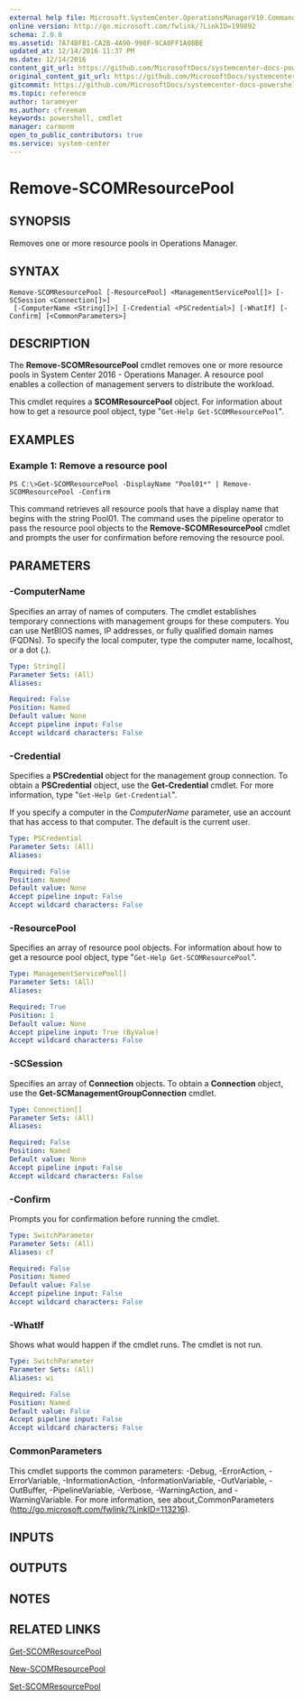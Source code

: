 ```yaml
---
external help file: Microsoft.SystemCenter.OperationsManagerV10.Commands.dll-Help.xml
online version: http://go.microsoft.com/fwlink/?LinkID=199892
schema: 2.0.0
ms.assetid: 7A74BFB1-CA2B-4A90-990F-9CA0FF1A0BBE
updated_at: 12/14/2016 11:37 PM
ms.date: 12/14/2016
content_git_url: https://github.com/MicrosoftDocs/systemcenter-docs-powershell/blob/master/systemcenter-cmdlets/SystemCenter2016/OperationsManager/v1/Remove-SCOMResourcePool.md
original_content_git_url: https://github.com/MicrosoftDocs/systemcenter-docs-powershell/blob/master/systemcenter-cmdlets/SystemCenter2016/OperationsManager/v1/Remove-SCOMResourcePool.md
gitcommit: https://github.com/MicrosoftDocs/systemcenter-docs-powershell/blob/ddd0fefc9adaabb9394eb6c21b33370913d1830d/systemcenter-cmdlets/SystemCenter2016/OperationsManager/v1/Remove-SCOMResourcePool.md
ms.topic: reference
author: tarameyer
ms.author: cfreeman
keywords: powershell, cmdlet
manager: carmonm
open_to_public_contributors: true
ms.service: system-center
---
```


# Remove-SCOMResourcePool

## SYNOPSIS
Removes one or more resource pools in Operations Manager.

## SYNTAX

```
Remove-SCOMResourcePool [-ResourcePool] <ManagementServicePool[]> [-SCSession <Connection[]>]
 [-ComputerName <String[]>] [-Credential <PSCredential>] [-WhatIf] [-Confirm] [<CommonParameters>]
```

## DESCRIPTION
The **Remove-SCOMResourcePool** cmdlet removes one or more resource pools in System Center 2016 - Operations Manager.
A resource pool enables a collection of management servers to distribute the workload.

This cmdlet requires a **SCOMResourcePool** object.
For information about how to get a resource pool object, type "`Get-Help Get-SCOMResourcePool`".

## EXAMPLES

### Example 1: Remove a resource pool
```
PS C:\>Get-SCOMResourcePool -DisplayName "Pool01*" | Remove-SCOMResourcePool -Confirm
```

This command retrieves all resource pools that have a display name that begins with the string Pool01.
The command uses the pipeline operator to pass the resource pool objects to the **Remove-SCOMResourcePool** cmdlet and prompts the user for confirmation before removing the resource pool.

## PARAMETERS

### -ComputerName
Specifies an array of names of computers.
The cmdlet establishes temporary connections with management groups for these computers.
You can use NetBIOS names, IP addresses, or fully qualified domain names (FQDNs).
To specify the local computer, type the computer name,  localhost, or a dot (.).

```yaml
Type: String[]
Parameter Sets: (All)
Aliases: 

Required: False
Position: Named
Default value: None
Accept pipeline input: False
Accept wildcard characters: False
```

### -Credential
Specifies a **PSCredential** object for the management group connection.
To obtain a **PSCredential** object, use the **Get-Credential** cmdlet.
For more information, type "`Get-Help Get-Credential`".

If you specify a computer in the *ComputerName* parameter, use an account that has access to that computer.
The default is the current user.

```yaml
Type: PSCredential
Parameter Sets: (All)
Aliases: 

Required: False
Position: Named
Default value: None
Accept pipeline input: False
Accept wildcard characters: False
```

### -ResourcePool
Specifies an array of resource pool objects.
For information about how to get a resource pool object, type "`Get-Help Get-SCOMResourcePool`".

```yaml
Type: ManagementServicePool[]
Parameter Sets: (All)
Aliases: 

Required: True
Position: 1
Default value: None
Accept pipeline input: True (ByValue)
Accept wildcard characters: False
```

### -SCSession
Specifies an array of **Connection** objects.
To obtain a **Connection** object, use the **Get-SCManagementGroupConnection** cmdlet.

```yaml
Type: Connection[]
Parameter Sets: (All)
Aliases: 

Required: False
Position: Named
Default value: None
Accept pipeline input: False
Accept wildcard characters: False
```

### -Confirm
Prompts you for confirmation before running the cmdlet.

```yaml
Type: SwitchParameter
Parameter Sets: (All)
Aliases: cf

Required: False
Position: Named
Default value: False
Accept pipeline input: False
Accept wildcard characters: False
```

### -WhatIf
Shows what would happen if the cmdlet runs.
The cmdlet is not run.

```yaml
Type: SwitchParameter
Parameter Sets: (All)
Aliases: wi

Required: False
Position: Named
Default value: False
Accept pipeline input: False
Accept wildcard characters: False
```

### CommonParameters
This cmdlet supports the common parameters: -Debug, -ErrorAction, -ErrorVariable, -InformationAction, -InformationVariable, -OutVariable, -OutBuffer, -PipelineVariable, -Verbose, -WarningAction, and -WarningVariable. For more information, see about_CommonParameters (http://go.microsoft.com/fwlink/?LinkID=113216).

## INPUTS

## OUTPUTS

## NOTES

## RELATED LINKS

[Get-SCOMResourcePool](xref:SystemCenter2016/OperationsManager/v1/Get-SCOMResourcePool.md)

[New-SCOMResourcePool](xref:SystemCenter2016/OperationsManager/v1/New-SCOMResourcePool.md)

[Set-SCOMResourcePool](xref:SystemCenter2016/OperationsManager/v1/Set-SCOMResourcePool.md)

